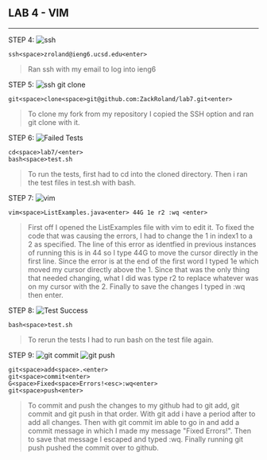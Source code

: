 ## **LAB 4 - VIM**
---
STEP 4:
![ssh](https://i.postimg.cc/nL4JW7yF/image-2024-05-22-225728646.png)
```
ssh<space>zroland@ieng6.ucsd.edu<enter>
```
> Ran ssh with my email to log into ieng6

STEP 5:
![ssh git clone](https://postimg.cc/QF1x4yph)
```
git<space>clone<space>git@github.com:ZackRoland/lab7.git<enter>
```
> To clone my fork from my repository I copied the SSH option and ran
> git clone with it.

STEP 6:
![Failed Tests](https://postimg.cc/q639J9B7)
```
cd<space>lab7/<enter>
bash<space>test.sh
```
> To run the tests, first had to cd into the cloned directory. Then i
> ran the test files in test.sh with bash.

STEP 7:
![vim](https://postimg.cc/jD0R74B9)
```
vim<space>ListExamples.java<enter> 44G 1e r2 :wq <enter>
```
> First off I opened the ListExamples file with vim to edit it.
> To fixed the code that was causing the errors, I had to change the 1
> in index1 to a 2 as specified. The line of this error as identfied in previous
> instances of running this is in 44 so I type 44G to move the cursor directly
> in the first line. Since the error is at the end of the first word I typed 1e
> which moved my cursor directly above the 1. Since that was the only thing that
> needed changing, what I did was type r2 to replace whatever was on my cursor with
> the 2. Finally to save the changes I typed in :wq then enter.

STEP 8:
![Test Success](https://postimg.cc/rdGsmPmQ)
```
bash<space>test.sh
```
> To rerun the tests I had to run bash on the test file again.

STEP 9:
![git commit](https://postimg.cc/JDn8L6By)
![git push](https://postimg.cc/DmShpNTH)
```
git<space>add<space>.<enter>
git<space>commit<enter>
G<space>Fixed<space>Errors!<esc>:wq<enter>
git<space>push<enter>
```
> To commit and push the changes to my github had to git add, git commit and
> git push in that order. With git add i have a period after to add all changes.
> Then with git commit im able to go in and add a commit message in which I
> made my message "Fixed Errors!". Then to save that message I escaped and typed
> :wq. Finally running git push pushed the commit over to github.

